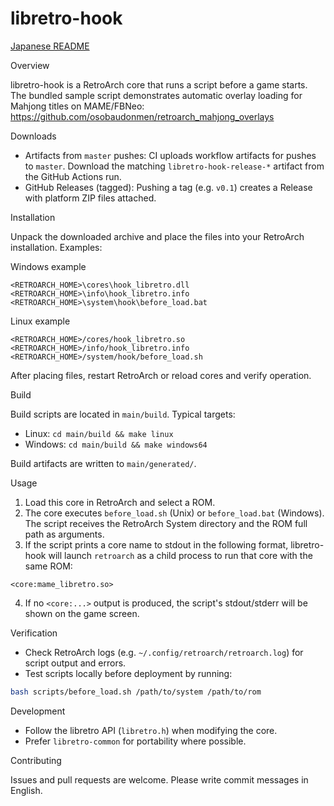 # libretro-hook

[Japanese README](README.ja.md)

Overview

libretro-hook is a RetroArch core that runs a script before a game starts. The bundled sample script demonstrates automatic overlay loading for Mahjong titles on MAME/FBNeo: https://github.com/osobaudonmen/retroarch_mahjong_overlays

Downloads

- Artifacts from `master` pushes: CI uploads workflow artifacts for pushes to `master`. Download the matching `libretro-hook-release-*` artifact from the GitHub Actions run.
- GitHub Releases (tagged): Pushing a tag (e.g. `v0.1`) creates a Release with platform ZIP files attached.

Installation

Unpack the downloaded archive and place the files into your RetroArch installation. Examples:

Windows example

```text
<RETROARCH_HOME>\cores\hook_libretro.dll
<RETROARCH_HOME>\info\hook_libretro.info
<RETROARCH_HOME>\system\hook\before_load.bat
```

Linux example

```text
<RETROARCH_HOME>/cores/hook_libretro.so
<RETROARCH_HOME>/info/hook_libretro.info
<RETROARCH_HOME>/system/hook/before_load.sh
```

After placing files, restart RetroArch or reload cores and verify operation.

Build

Build scripts are located in `main/build`. Typical targets:

- Linux: `cd main/build && make linux`
- Windows: `cd main/build && make windows64`

Build artifacts are written to `main/generated/`.

Usage

1. Load this core in RetroArch and select a ROM.
2. The core executes `before_load.sh` (Unix) or `before_load.bat` (Windows). The script receives the RetroArch System directory and the ROM full path as arguments.
3. If the script prints a core name to stdout in the following format, libretro-hook will launch `retroarch` as a child process to run that core with the same ROM:

```text
<core:mame_libretro.so>
```

4. If no `<core:...>` output is produced, the script's stdout/stderr will be shown on the game screen.

Verification

- Check RetroArch logs (e.g. `~/.config/retroarch/retroarch.log`) for script output and errors.
- Test scripts locally before deployment by running:

```bash
bash scripts/before_load.sh /path/to/system /path/to/rom
```

Development

- Follow the libretro API (`libretro.h`) when modifying the core.
- Prefer `libretro-common` for portability where possible.

Contributing

Issues and pull requests are welcome. Please write commit messages in English.
